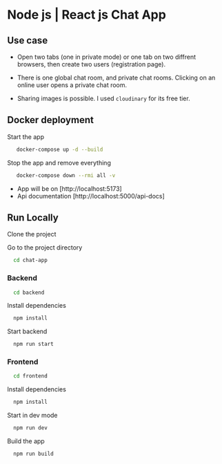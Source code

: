 # Node js | React js Chat App

## Use case

- Open two tabs (one in private mode) or one tab on two diffrent browsers, then create two users (registration page). 

- There is one global chat room, and private chat rooms. Clicking on an online user opens a private chat room. 

- Sharing images is possible. I used `cloudinary` for its free tier.

## Docker deployment

Start the app

```bash
   docker-compose up -d --build
```

Stop the app and remove everything

```bash
   docker-compose down --rmi all -v
```

- App will be on [http://localhost:5173]
- Api documentation [http://localhost:5000/api-docs]


## Run Locally

Clone the project

Go to the project directory

```bash
  cd chat-app
```

### Backend

```bash
  cd backend
```

Install dependencies

```bash
  npm install
```

Start backend

```bash
  npm run start
```

### Frontend

```bash
  cd frontend
```

Install dependencies

```bash
  npm install
```
Start in dev mode

```bash
  npm run dev
```
Build the app

```bash
  npm run build
```